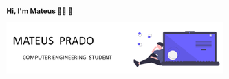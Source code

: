 ### Hi, I'm Mateus :man_technologist: :rocket:


![capa](https://github.com/M4teusPrado/M4teusPrado/blob/main/capa.png)



